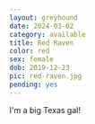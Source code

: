 ```yaml
---
layout: greyhound
date: 2024-03-02
category: available
title: Red Raven
color: red
sex: female
dob: 2019-12-23
pic: red-raven.jpg
pending: yes
---
```

I'm a big Texas gal!
